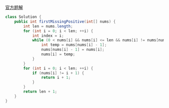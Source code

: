 [官方题解](https://leetcode.cn/problems/first-missing-positive/solutions/304743/que-shi-de-di-yi-ge-zheng-shu-by-leetcode-solution/?envType=study-plan-v2&envId=top-100-liked)
```Java
class Solution {
    public int firstMissingPositive(int[] nums) {
        int len = nums.length;
        for (int i = 0; i < len; ++i) {
            int index = i;
            while (0 < nums[i] && nums[i] <= len && nums[i] != nums[nums[i] - 1]) {
                int temp = nums[nums[i] - 1];
                nums[nums[i] - 1] = nums[i];
                nums[i] = temp;
            }
        }
        for (int i = 0; i < len; ++i) {
            if (nums[i] != i + 1) {
                return i + 1;
            }
        }
        return len + 1;
    }
}
```
